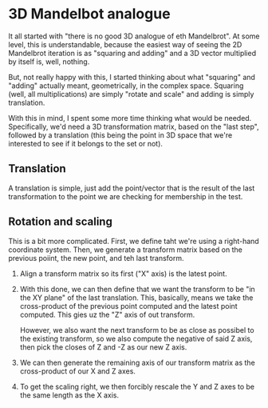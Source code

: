 # 3D Mandelbot analogue

It all started with "there is no good 3D analogue of eth
Mandelbrot". At some level, this is understandable, because the
easiest way of seeing the 2D Mandelbrot iteration is as "squaring and
adding" and a 3D vector multiplied by itself is, well, nothing.

But, not really happy with this, I started thinking about what
"squaring" and "adding" actually meant, geometrically, in the complex
space. Squaring (well, all multiplications) are simply "rotate and
scale" and adding is simply translation.

With this in mind, I spent some more time thinking what would be
needed. Specifically, we'd need a 3D transformation matrix, based on
the "last step", followed by a translation (this being the point in 3D
space that we're interested to see if it belongs to the set or not).

## Translation

A translation is simple, just add the point/vector that is the result
of the last transformation to the point we are checking for membership
in the test.

## Rotation and scaling

This is a bit more complicated. First, we define taht we're using a right-hand coordinate system. Then, we generate a transform matrix based on the previous poiint, the new point, and teh last transform.

1. Align a transform matrix so its first ("X" axis) is the latest
   point.
2. With this done, we can then define that we want the transform to be
   "in the XY plane" of the last translation. This, basically, means we
   take the cross-product of the previous point computed and the latest
   point computed. This gies uz the "Z" axis of out transform.

   However, we also want the next transform to be as close as possibel
   to the existing transform, so we also compute the negative of said
   Z axis, then pick the closes of Z and -Z as our new Z axis.
3. We can then generate the remaining axis of our transform matrix as the
   cross-product of our X and Z axes.
4. To get the scaling right, we then forcibly rescale the Y and Z axes to be
   the same length as the X axis.
